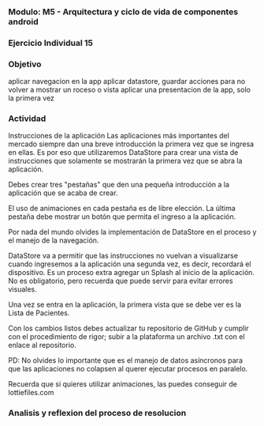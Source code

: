 ### Modulo: M5 - Arquitectura y ciclo de vida de componentes android

### Ejercicio Individual 15

###  Objetivo
aplicar navegacion en la app
aplicar datastore, guardar acciones para no volver a mostrar un roceso o vista
aplicar una presentacion de la app, solo la primera vez

### Actividad
Instrucciones de la aplicación
Las aplicaciones más importantes del mercado siempre dan una breve introducción la primera vez que se ingresa en ellas. Es por eso que utilizaremos DataStore para crear una vista de instrucciones que solamente se mostrarán la primera vez que se abra la aplicación.

Debes crear tres "pestañas" que den una pequeña introducción a la aplicación que se acaba de crear.

El uso de animaciones en cada pestaña es de libre elección.
La última pestaña debe mostrar un botón que permita el ingreso a la aplicación.

Por nada del mundo olvides la implementación de DataStore en el proceso y el manejo de la navegación.

DataStore va a permitir que las instrucciones no vuelvan a visualizarse cuando ingresemos a la aplicación una segunda vez, es decir, recordará el dispositivo.
Es un proceso extra agregar un Splash al inicio de la aplicación. No es obligatorio, pero recuerda que puede servir para evitar errores visuales.

Una vez se entra en la aplicación, la primera vista que se debe ver es la Lista de Pacientes.

Con los cambios listos debes actualizar tu repositorio de GitHub y cumplir con el procedimiento de rigor; subir a la plataforma un archivo .txt con el enlace al repositorio.

PD: No olvides lo importante que es el manejo de datos asíncronos para que las aplicaciones no colapsen al querer ejecutar procesos en paralelo.

Recuerda que si quieres utilizar animaciones, las puedes conseguir de lottiefiles.com

### Analisis y reflexion del proceso de resolucion





